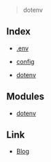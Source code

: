 > dotenv

Index
-----

* <a href="https://github.com/bynodejs/dotenv/blob/master/server.js">.env</a>

* <a href="https://github.com/bynodejs/dotenv/blob/master/config.js">config</a>

* <a href="https://github.com/bynodejs/dotenv/blob/master/dotenv.js">dotenv</a>


Modules
-------

* <a href="https://github.com/motdotla/dotenv#readme">dotenv</a>


Link
----

* <a href="https://ljlm0402.netlify.com/nodejs/dotenv/">Blog</a>
